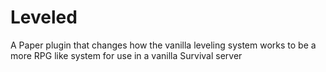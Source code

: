 # Leveled
A Paper plugin that changes how the vanilla leveling system works to be a more RPG like system for use in a vanilla Survival server

